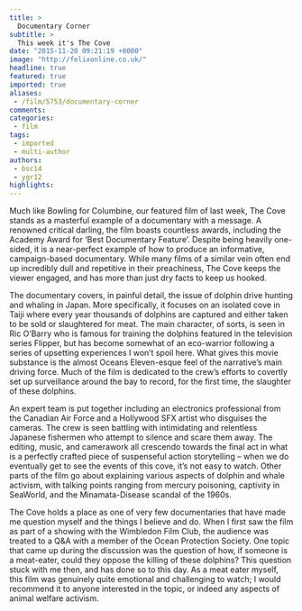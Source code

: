 ```yaml
---
title: >
  Documentary Corner
subtitle: >
  This week it's The Cove
date: "2015-11-20 09:21:19 +0000"
image: "http://felixonline.co.uk/"
headline: true
featured: true
imported: true
aliases:
 - /film/5753/documentary-corner
comments:
categories:
 - film
tags:
 - imported
 - multi-author
authors:
 - bsc14
 - ygr12
highlights:
---
```


Much like Bowling for Columbine, our featured film of last week, The Cove stands as a masterful example of a documentary with a message. A renowned critical darling, the film boasts countless awards, including the Academy Award for ‘Best Documentary Feature’. Despite being heavily one-sided, it is a near-perfect example of how to produce an informative, campaign-based documentary. While many films of a similar vein often end up incredibly dull and repetitive in their preachiness, The Cove keeps the viewer engaged, and has more than just dry facts to keep us hooked.

The documentary covers, in painful detail, the issue of dolphin drive hunting and whaling in Japan. More specifically, it focuses on an isolated cove in Taiji where every year thousands of dolphins are captured and either taken to be sold or slaughtered for meat. The main character, of sorts, is seen in Ric O’Barry who is famous for training the dolphins featured in the television series Flipper, but has become somewhat of an eco-warrior following a series of upsetting experiences I won’t spoil here. What gives this movie substance is the almost Oceans Eleven-esque feel of the narrative’s main driving force. Much of the film is dedicated to the crew’s efforts to covertly set up surveillance around the bay to record, for the first time, the slaughter of these dolphins.

An expert team is put together including an electronics professional from the Canadian Air Force and a Hollywood SFX artist who disguises the cameras. The crew is seen battling with intimidating and relentless Japanese fishermen who attempt to silence and scare them away. The editing, music, and camerawork all crescendo towards the final act in what is a perfectly crafted piece of suspenseful action storytelling – when we do eventually get to see the events of this cove, it’s not easy to watch. Other parts of the film go about explaining various aspects of dolphin and whale activism, with talking points ranging from mercury poisoning, captivity in SeaWorld, and the Minamata-Disease scandal of the 1960s.

The Cove holds a place as one of very few documentaries that have made me question myself and the things I believe and do. When I first saw the film as part of a showing with the Wimbledon Film Club, the audience was treated to a Q&A with a member of the Ocean Protection Society. One topic that came up during the discussion was the question of how, if someone is a meat-eater, could they oppose the killing of these dolphins? This question stuck with me then, and has done so to this day. As a meat eater myself, this film was genuinely quite emotional and challenging to watch; I would recommend it to anyone interested in the topic, or indeed any aspects of animal welfare activism.
